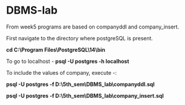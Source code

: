 # DBMS-lab
From week5 programs are based on companyddl and company_insert.

First navigate to the directory where postgreSQL is present.

**cd C:\Program Files\PostgreSQL\14\bin**

To go to localhost - **psql -U postgres -h localhost**


To include the values of company, execute -:

**psql -U postgres -f D:\5th_sem\DBMS_lab\companyddl.sql**

**psql -U postgres -f D:\5th_sem\DBMS_lab\company_insert.sql**


